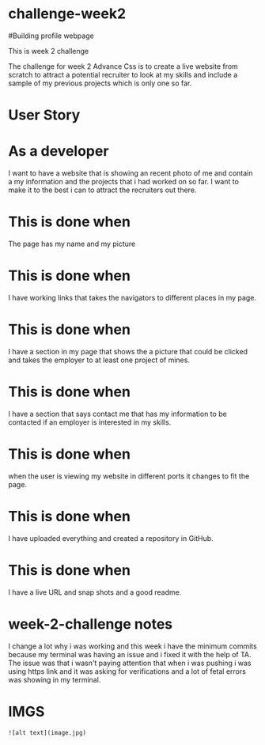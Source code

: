 # challenge-week2

#Building profile webpage

This is week 2 challenge

The challenge for week 2 Advance Css is to create a live website from scratch to attract a potential recruiter to look at my skills and include a sample of my previous projects which is only one so far.



# User Story 

# As a developer 
I want to have a website that is showing an recent photo of me and contain a my information and the projects that i had worked on so far. I want to make it to the best i can to attract the recruiters out there.

# This is done when 
The page has my name and my picture
# This is done when 
I have working links that takes the navigators to different places in my page.
# This is done when 
I have a section in my page that shows the a picture that could be clicked and takes the employer to at least one project of mines. 
# This is done when 
I have a section that says contact me that has my information to be contacted if an employer is interested in my skills. 
# This is done when 
when the user is viewing my website in different ports it changes to fit the page.
# This is done when 
I have uploaded everything and created a repository in GitHub.
# This is done when 
I have a live URL and snap shots and a good readme.







# week-2-challenge notes
I change a lot why i was working and this week i have the minimum commits because my terminal was having an issue and i fixed it with the help of TA. The issue was that i wasn't paying attention that when i was pushing i was using https link and it was asking for verifications and a lot of fetal errors was showing in my terminal.



# IMGS

	![alt text](image.jpg)

